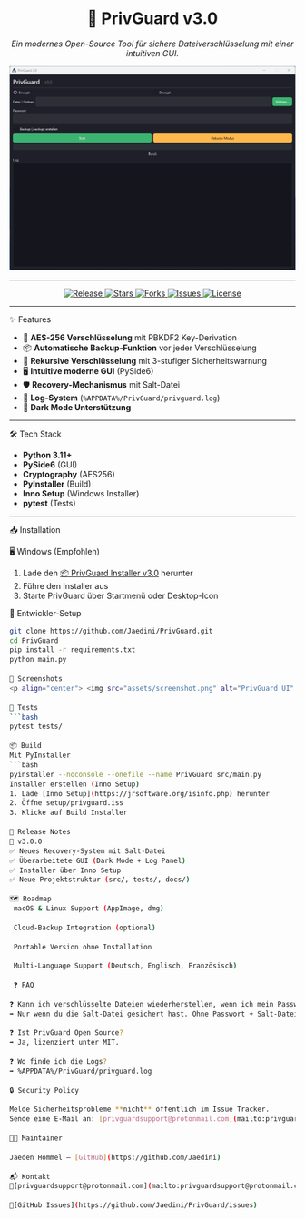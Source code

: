 <h1 align="center">🔐 PrivGuard v3.0</h1>
<p align="center">
  <i>Ein modernes Open-Source Tool für sichere Dateiverschlüsselung mit einer intuitiven GUI.</i>
</p>

<p align="center">
  <img src="assets/screenshot.png" alt="PrivGuard Screenshot" width="700"/>
</p>

---

<p align="center">
  <!-- Badges -->
  <a href="https://github.com/Jaedini/PrivGuard/releases">
    <img src="https://img.shields.io/github/v/release/Jaedini/PrivGuard?style=for-the-badge&color=blue" alt="Release">
  </a>
  <a href="https://github.com/Jaedini/PrivGuard/stargazers">
    <img src="https://img.shields.io/github/stars/Jaedini/PrivGuard?style=for-the-badge&color=yellow" alt="Stars">
  </a>
  <a href="https://github.com/Jaedini/PrivGuard/forks">
    <img src="https://img.shields.io/github/forks/Jaedini/PrivGuard?style=for-the-badge&color=lightgrey" alt="Forks">
  </a>
  <a href="https://github.com/Jaedini/PrivGuard/issues">
    <img src="https://img.shields.io/github/issues/Jaedini/PrivGuard?style=for-the-badge&color=orange" alt="Issues">
  </a>
  <a href="https://github.com/Jaedini/PrivGuard/blob/main/LICENSE">
    <img src="https://img.shields.io/github/license/Jaedini/PrivGuard?style=for-the-badge&color=green" alt="License">
  </a>
</p>

---

✨ Features
- 🔑 **AES-256 Verschlüsselung** mit PBKDF2 Key-Derivation  
- 📦 **Automatische Backup-Funktion** vor jeder Verschlüsselung  
- 📂 **Rekursive Verschlüsselung** mit 3-stufiger Sicherheitswarnung  
- 🖥️ **Intuitive moderne GUI** (PySide6)  
- 🛡️ **Recovery-Mechanismus** mit Salt-Datei  
- 📜 **Log-System** (`%APPDATA%/PrivGuard/privguard.log`)  
- 🌙 **Dark Mode Unterstützung**  

---

🛠️ Tech Stack
- **Python 3.11+**  
- **PySide6** (GUI)  
- **Cryptography** (AES256)  
- **PyInstaller** (Build)  
- **Inno Setup** (Windows Installer)  
- **pytest** (Tests)  

---

📥 Installation

🖥️ Windows (Empfohlen)
1. Lade den [📦 PrivGuard Installer v3.0](https://github.com/Jaedini/PrivGuard/releases) herunter  
2. Führe den Installer aus  
3. Starte PrivGuard über Startmenü oder Desktop-Icon  

🐍 Entwickler-Setup
```bash
git clone https://github.com/Jaedini/PrivGuard.git
cd PrivGuard
pip install -r requirements.txt
python main.py

📸 Screenshots
<p align="center"> <img src="assets/screenshot.png" alt="PrivGuard UI" width="700"/> </p>

🧪 Tests
```bash
pytest tests/

📦 Build
Mit PyInstaller
```bash
pyinstaller --noconsole --onefile --name PrivGuard src/main.py
Installer erstellen (Inno Setup)
1. Lade [Inno Setup](https://jrsoftware.org/isinfo.php) herunter
2. Öffne setup/privguard.iss
3. Klicke auf Build Installer

📢 Release Notes
🚀 v3.0.0
✅ Neues Recovery-System mit Salt-Datei
✅ Überarbeitete GUI (Dark Mode + Log Panel) 
✅ Installer über Inno Setup
✅ Neue Projektstruktur (src/, tests/, docs/)

🗺️ Roadmap
 macOS & Linux Support (AppImage, dmg)

 Cloud-Backup Integration (optional)

 Portable Version ohne Installation

 Multi-Language Support (Deutsch, Englisch, Französisch)

 ❓ FAQ

❓ Kann ich verschlüsselte Dateien wiederherstellen, wenn ich mein Passwort verliere?
➡️ Nur wenn du die Salt-Datei gesichert hast. Ohne Passwort + Salt-Datei ist eine Wiederherstellung unmöglich.

❓ Ist PrivGuard Open Source?
➡️ Ja, lizenziert unter MIT.

❓ Wo finde ich die Logs?
➡️ %APPDATA%/PrivGuard/privguard.log

🔒 Security Policy

Melde Sicherheitsprobleme **nicht** öffentlich im Issue Tracker.
Sende eine E-Mail an: [privguardsupport@protonmail.com](mailto:privguardsupport@protonmail.com)

👨‍💻 Maintainer

Jaeden Hommel – [GitHub](https://github.com/Jaedini)

📬 Kontakt
📧[privguardsupport@protonmail.com](mailto:privguardsupport@protonmail.com)

🐙[GitHub Issues](https://github.com/Jaedini/PrivGuard/issues)

